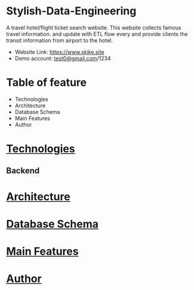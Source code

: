 # Stylish-Data-Engineering
A travel hotel/flight ticket search website. This website collects famous travel information. and update with ETL flow every and provide clients the transit information from airport to the hotel.
* Website Link: https://www.skike.site
* Demo account: test0@gmail.com/1234
# Table of feature
* Technologies
* Architecture
* Database Schema
* Main Features
* Author
# [Technologies](https://github.com/asd0300/skike/blob/master/Main_20211013_project/README.md#technologies)
## Backend
# [Architecture](https://github.com/asd0300/skike/blob/master/Main_20211013_project/README.md#architecture)
# [Database Schema](https://github.com/asd0300/skike/blob/master/Main_20211013_project/README.md#database-schema)
# [Main Features](https://github.com/asd0300/skike/blob/master/Main_20211013_project/README.md#database-schema)
# [Author](https://github.com/asd0300/skike/blob/master/Main_20211013_project/README.md#database-schema)
